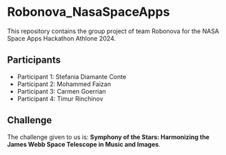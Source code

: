 # Robonova_NasaSpaceApps
This repository contains the group project of team Robonova for the NASA Space Apps Hackathon Athlone 2024.

## Participants
- Participant 1: Stefania Diamante Conte 
- Participant 2: Mohammed Faizan 
- Participant 3: Carmen Goerrian
- Participant 4: Timur Rinchinov

## Challenge
The challenge given to us is: **Symphony of the Stars: Harmonizing the James Webb Space Telescope in Music and Images**.
